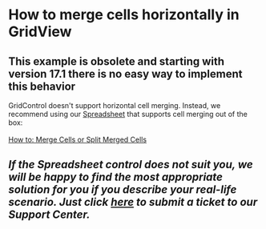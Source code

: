 # How to merge cells horizontally in GridView

## This example is obsolete and starting with version 17.1 there is no easy way to implement this behavior

GridControl doesn't support horizontal cell merging. Instead, we recommend using our <a href="https://documentation.devexpress.com/windowsforms/12063/controls-and-libraries/spreadsheet">Spreadsheet</a> that supports cell merging out of the box:<br><br><a href="https://documentation.devexpress.com/windowsforms/15416/controls-and-libraries/spreadsheet/examples/cells/how-to-merge-cells-or-split-merged-cells">How to: Merge Cells or Split Merged Cells</a> <br>

## ***If the Spreadsheet control does not suit you, we will be happy to find the most appropriate solution for you if you describe your real-life scenario. Just click <a href="https://www.devexpress.com/Support/Center/Question/Create">here</a> to submit a ticket to our Support Center.***